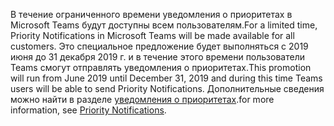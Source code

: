<span data-ttu-id="6a217-101">В течение ограниченного времени уведомления о приоритетах в Microsoft Teams будут доступны всем пользователям.</span><span class="sxs-lookup"><span data-stu-id="6a217-101">For a limited time, Priority Notifications in Microsoft Teams will be made available for all customers.</span></span> <span data-ttu-id="6a217-102">Это специальное предложение будет выполняться с 2019 июня до 31 декабря 2019 г. и в течение этого времени пользователи Teams смогут отправлять уведомления о приоритетах.</span><span class="sxs-lookup"><span data-stu-id="6a217-102">This promotion will run from June 2019 until December 31, 2019 and during this time Teams users will be able to send Priority Notifications.</span></span> <span data-ttu-id="6a217-103">Дополнительные сведения можно найти в разделе [уведомления о приоритетах](../teams-add-on-licensing/pri-message.md).</span><span class="sxs-lookup"><span data-stu-id="6a217-103">for more information, see [Priority Notifications](../teams-add-on-licensing/pri-message.md).</span></span> 